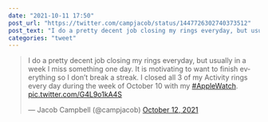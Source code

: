 ```yaml
---
date: "2021-10-11 17:50"
post_url: "https://twitter.com/campjacob/status/1447726302740373512"
post_text: "I do a pretty decent job closing my rings everyday, but usually in a week I miss something one day. It is motivating to want to finish everything so I don’t break a streak. I closed all 3 of my Activity rings every day during the week of October 10 with my #AppleWatch. https://t.co/G4L9o1kA4S"
categories: "tweet"
---
```


<blockquote class="twitter-tweet"><p lang="en" dir="ltr">I do a pretty decent job closing my rings everyday, but usually in a week I miss something one day. It is motivating to want to finish everything so I don’t break a streak. I closed all 3 of my Activity rings every day during the week of October 10 with my <a href="https://twitter.com/hashtag/AppleWatch?src=hash&amp;ref_src=twsrc%5Etfw">#AppleWatch</a>. <a href="https://t.co/G4L9o1kA4S">pic.twitter.com/G4L9o1kA4S</a></p>&mdash; Jacob Campbell (@campjacob) <a href="https://twitter.com/campjacob/status/1447726302740373512?ref_src=twsrc%5Etfw">October 12, 2021</a></blockquote> <script async src="https://platform.twitter.com/widgets.js" charset="utf-8"></script> 
